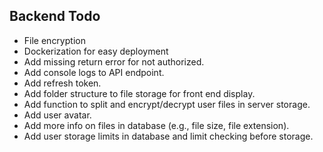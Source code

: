 ## Backend Todo

- File encryption
- Dockerization for easy deployment
- Add missing return error for not authorized.
- Add console logs to API endpoint.
- Add refresh token.
- Add folder structure to file storage for front end display.
- Add function to split and encrypt/decrypt user files in server storage.
- Add user avatar.
- Add more info on files in database (e.g., file size, file extension).
- Add user storage limits in database and limit checking before storage.